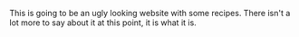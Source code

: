 This is going to be an ugly looking website with some recipes. There isn't a lot more to say about it at this point, it is what it is.